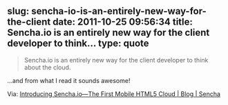slug: sencha-io-is-an-entirely-new-way-for-the-client
date: 2011-10-25 09:56:34
title: Sencha.io is an entirely new way for the client developer to think...
type: quote
---

> Sencha.io is an entirely new way for the client developer to think about the cloud.

…and from what I read it sounds awesome!

 Via: [Introducing Sencha.io—The First Mobile HTML5 Cloud | Blog | Sencha](http://www.sencha.com/blog/introducing-sencha-io-the-first-mobile-html5-cloud/)
